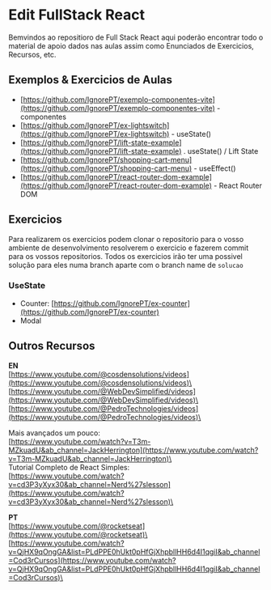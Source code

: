 # Edit FullStack React

Bemvindos ao repositioro de Full Stack React aqui poderão encontrar todo o material de apoio dados nas aulas assim como Enunciados de Exercicios, Recursos, etc.

## Exemplos & Exercicios de Aulas
- [https://github.com/IgnorePT/exemplo-componentes-vite](https://github.com/IgnorePT/exemplo-componentes-vite) - componentes
- [https://github.com/IgnorePT/ex-lightswitch](https://github.com/IgnorePT/ex-lightswitch) -  useState()
- [https://github.com/IgnorePT/lift-state-example](https://github.com/IgnorePT/lift-state-example) . useState() / Lift State
- [https://github.com/IgnorePT/shopping-cart-menu](https://github.com/IgnorePT/shopping-cart-menu) - useEffect()
- [https://github.com/IgnorePT/react-router-dom-example](https://github.com/IgnorePT/react-router-dom-example) - React Router DOM

## Exercicios
Para realizarem os exercicios podem clonar o repositorio para o vosso ambiente de desenvolvimento resolverem o exercicio e fazerem commit para os vossos repositorios.
Todos os exercicios irão ter uma possivel solução para eles numa branch aparte com o branch name de `solucao`

### UseState
- Counter: [https://github.com/IgnorePT/ex-counter](https://github.com/IgnorePT/ex-counter)
- Modal


## Outros Recursos

**EN**\
[https://www.youtube.com/@cosdensolutions/videos](https://www.youtube.com/@cosdensolutions/videos)\
[https://www.youtube.com/@WebDevSimplified/videos](https://www.youtube.com/@WebDevSimplified/videos)\
[https://www.youtube.com/@PedroTechnologies/videos](https://www.youtube.com/@PedroTechnologies/videos)\

Mais avançados um pouco:\
[https://www.youtube.com/watch?v=T3m-MZkuadU&ab_channel=JackHerrington](https://www.youtube.com/watch?v=T3m-MZkuadU&ab_channel=JackHerrington)\
\
Tutorial Completo de React Simples:\
[https://www.youtube.com/watch?v=cd3P3yXyx30&ab_channel=Nerd%27slesson](https://www.youtube.com/watch?v=cd3P3yXyx30&ab_channel=Nerd%27slesson)\

**PT**\
[https://www.youtube.com/@rocketseat](https://www.youtube.com/@rocketseat)\
[https://www.youtube.com/watch?v=QjHX9qOngGA&list=PLdPPE0hUkt0pHfGjXhpbllHH6d4I1qgiI&ab_channel=Cod3rCursos](https://www.youtube.com/watch?v=QjHX9qOngGA&list=PLdPPE0hUkt0pHfGjXhpbllHH6d4I1qgiI&ab_channel=Cod3rCursos)\
